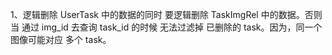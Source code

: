 1、逻辑删除 UserTask 中的数据的同时 要逻辑删除 TaskImgRel 中的数据。否则当 通过 img_id 去查询 task_id 的时候 无法过滤掉 已删除的 task。因为，同一个图像可能对应 多个 task。